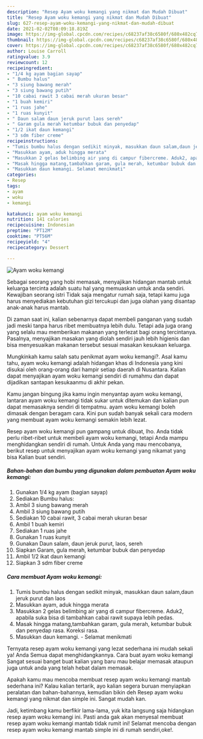 ```yaml
---
description: "Resep Ayam woku kemangi yang nikmat dan Mudah Dibuat"
title: "Resep Ayam woku kemangi yang nikmat dan Mudah Dibuat"
slug: 627-resep-ayam-woku-kemangi-yang-nikmat-dan-mudah-dibuat
date: 2021-02-02T08:09:18.819Z
image: https://img-global.cpcdn.com/recipes/c68237af38c6580f/680x482cq70/ayam-woku-kemangi-foto-resep-utama.jpg
thumbnail: https://img-global.cpcdn.com/recipes/c68237af38c6580f/680x482cq70/ayam-woku-kemangi-foto-resep-utama.jpg
cover: https://img-global.cpcdn.com/recipes/c68237af38c6580f/680x482cq70/ayam-woku-kemangi-foto-resep-utama.jpg
author: Louise Carroll
ratingvalue: 3.9
reviewcount: 12
recipeingredient:
- "1/4 kg ayam bagian sayap"
- " Bumbu halus"
- "3 siung bawang merah"
- "3 siung bawang putih"
- "10 cabai rawit 3 cabai merah ukuran besar"
- "1 buah kemiri"
- "1 ruas jahe"
- "1 ruas kunyit"
- " Daun salam daun jeruk purut laos sereh"
- " Garam gula merah ketumbar bubuk dan penyedap"
- "1/2 ikat daun kemangi"
- "3 sdm fiber creme"
recipeinstructions:
- "Tumis bumbu halus dengan sedikit minyak, masukkan daun salam,daun jeruk purut dan laos"
- "Masukkan ayam, aduk hingga merata"
- "Masukkan 2 gelas belimbing air yang di campur fibercreme. Aduk2, apabila suka bisa di tambahkan cabai rawit supaya lebih pedas."
- "Masak hingga matang,tambahkan garam, gula merah, ketumbar bubuk dan penyedap rasa. Koreksi rasa."
- "Masukkan daun kemangi. Selamat menikmati"
categories:
- Resep
tags:
- ayam
- woku
- kemangi

katakunci: ayam woku kemangi 
nutrition: 141 calories
recipecuisine: Indonesian
preptime: "PT12M"
cooktime: "PT56M"
recipeyield: "4"
recipecategory: Dessert

---
```



![Ayam woku kemangi](https://img-global.cpcdn.com/recipes/c68237af38c6580f/680x482cq70/ayam-woku-kemangi-foto-resep-utama.jpg)

Sebagai seorang yang hobi memasak, menyajikan hidangan mantab untuk keluarga tercinta adalah suatu hal yang memuaskan untuk anda sendiri. Kewajiban seorang istri Tidak saja mengatur rumah saja, tetapi kamu juga harus menyediakan kebutuhan gizi tercukupi dan juga olahan yang disantap anak-anak harus mantab.

Di zaman  saat ini, kalian sebenarnya dapat membeli panganan yang sudah jadi meski tanpa harus ribet membuatnya lebih dulu. Tetapi ada juga orang yang selalu mau memberikan makanan yang terlezat bagi orang tercintanya. Pasalnya, menyajikan masakan yang diolah sendiri jauh lebih higienis dan bisa menyesuaikan makanan tersebut sesuai masakan kesukaan keluarga. 



Mungkinkah kamu salah satu penikmat ayam woku kemangi?. Asal kamu tahu, ayam woku kemangi adalah hidangan khas di Indonesia yang kini disukai oleh orang-orang dari hampir setiap daerah di Nusantara. Kalian dapat menyajikan ayam woku kemangi sendiri di rumahmu dan dapat dijadikan santapan kesukaanmu di akhir pekan.

Kamu jangan bingung jika kamu ingin menyantap ayam woku kemangi, lantaran ayam woku kemangi tidak sukar untuk ditemukan dan kalian pun dapat memasaknya sendiri di tempatmu. ayam woku kemangi boleh dimasak dengan beragam cara. Kini pun sudah banyak sekali cara modern yang membuat ayam woku kemangi semakin lebih lezat.

Resep ayam woku kemangi pun gampang untuk dibuat, lho. Anda tidak perlu ribet-ribet untuk membeli ayam woku kemangi, tetapi Anda mampu menghidangkan sendiri di rumah. Untuk Anda yang mau mencobanya, berikut resep untuk menyajikan ayam woku kemangi yang nikamat yang bisa Kalian buat sendiri.

<!--inarticleads1-->

##### Bahan-bahan dan bumbu yang digunakan dalam pembuatan Ayam woku kemangi:

1. Gunakan 1/4 kg ayam (bagian sayap)
1. Sediakan  Bumbu halus:
1. Ambil 3 siung bawang merah
1. Ambil 3 siung bawang putih
1. Sediakan 10 cabai rawit, 3 cabai merah ukuran besar
1. Ambil 1 buah kemiri
1. Sediakan 1 ruas jahe
1. Gunakan 1 ruas kunyit
1. Gunakan  Daun salam, daun jeruk purut, laos, sereh
1. Siapkan  Garam, gula merah, ketumbar bubuk dan penyedap
1. Ambil 1/2 ikat daun kemangi
1. Siapkan 3 sdm fiber creme




<!--inarticleads2-->

##### Cara membuat Ayam woku kemangi:

1. Tumis bumbu halus dengan sedikit minyak, masukkan daun salam,daun jeruk purut dan laos
1. Masukkan ayam, aduk hingga merata
1. Masukkan 2 gelas belimbing air yang di campur fibercreme. Aduk2, apabila suka bisa di tambahkan cabai rawit supaya lebih pedas.
1. Masak hingga matang,tambahkan garam, gula merah, ketumbar bubuk dan penyedap rasa. Koreksi rasa.
1. Masukkan daun kemangi. - Selamat menikmati




Ternyata resep ayam woku kemangi yang lezat sederhana ini mudah sekali ya! Anda Semua dapat menghidangkannya. Cara buat ayam woku kemangi Sangat sesuai banget buat kalian yang baru mau belajar memasak ataupun juga untuk anda yang telah hebat dalam memasak.

Apakah kamu mau mencoba membuat resep ayam woku kemangi mantab sederhana ini? Kalau kalian tertarik, ayo kalian segera buruan menyiapkan peralatan dan bahan-bahannya, kemudian bikin deh Resep ayam woku kemangi yang nikmat dan simple ini. Sangat mudah kan. 

Jadi, ketimbang kamu berfikir lama-lama, yuk kita langsung saja hidangkan resep ayam woku kemangi ini. Pasti anda gak akan menyesal membuat resep ayam woku kemangi mantab tidak rumit ini! Selamat mencoba dengan resep ayam woku kemangi mantab simple ini di rumah sendiri,oke!.

